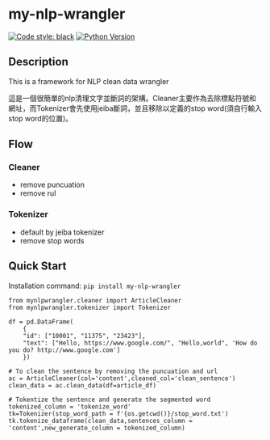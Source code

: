 # my-nlp-wrangler

[![Code style: black](https://img.shields.io/badge/code%20style-black-000000.svg)](https://github.com/psf/black)
[![Python Version](https://img.shields.io/badge/python-3.7%20%7C%203.8%20%7C%203.9-brightgreen.svg)](https://pypi.org/project/my-nlp-wrangler/)
## Description
This is a framework for NLP clean data wrangler

這是一個很簡單的nlp清理文字並斷詞的架構。Cleaner主要作為去除標點符號和網址，而Tokenizer會先使用jeiba斷詞，並且移除以定義的stop word(須自行輸入stop word的位置)。

## Flow
### Cleaner
- remove puncuation
- remove rul

### Tokenizer
- default by jeiba tokenizer 
- remove stop words 

## Quick Start
Installation command: `pip install my-nlp-wrangler`

``` py3
from mynlpwrangler.cleaner import ArticleCleaner
from mynlpwrangler.tokenizer import Tokenizer

df = pd.DataFrame(
    {
    "id": ["10001", "11375", "23423"],
    "text": ["Hello, https://www.google.com/", "Hello,world", 'How do you do? http://www.google.com']
    })

# To clean the sentence by removing the puncuation and url
ac = ArticleCleaner(col='content',cleaned_col='clean_sentence')
clean_data = ac.clean_data(df=article_df)

# Tokentize the sentence and generate the segmented word
tokenized_column = 'tokenize_word'
tk=Tokenizer(stop_word_path = f'{os.getcwd()}/stop_word.txt')
tk.tokenize_dataframe(clean_data,sentences_column = 'content',new_generate_column = tokenized_column)
```